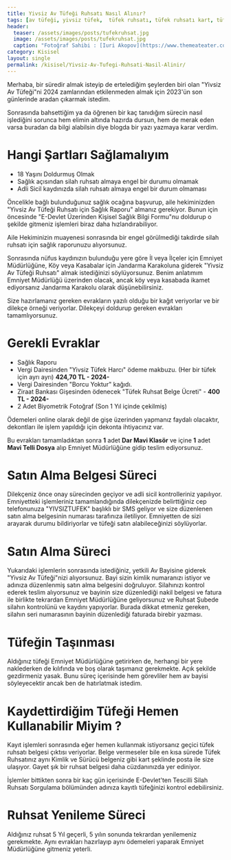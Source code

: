 ```yaml
---
title: Yivsiz Av Tüfeği Ruhsatı Nasıl Alınır?
tags: [av tüfeği, yivsiz tüfek,  tüfek ruhsatı, tüfek ruhsatı kart, tüfek ruhsat ücreti, kimler av tüfeği alabilir, av tüfeği almak, otomatik av tüfeği]
header:
  teaser: /assets/images/posts/tufekruhsat.jpg
  image: /assets/images/posts/tufekruhsat.jpg
  caption: "Fotoğraf Sahibi : [Iuri Akopov](https://www.themeateater.com/gear/general/best-semi-auto-hunting-rifles)"
category: Kisisel
layout: single
permalink: /kisisel/Yivsiz-Av-Tufegi-Ruhsati-Nasil-Alinir/
---
```


Merhaba, bir süredir almak isteyip de ertelediğim şeylerden biri olan "Yivsiz Av Tüfeği"ni 2024 zamlarından etkilenmeden almak için 2023'ün son günlerinde aradan çıkarmak istedim.

Sonrasında bahsettiğim ya da öğrenen bir kaç tanıdığım sürecin nasıl işlediğini sorunca hem elimin altında hazırda dursun, hem de merak eden varsa buradan da bilgi alabilsin diye blogda bir yazı yazmaya karar verdim.

# Hangi Şartları Sağlamalıyım

- 18 Yaşını Doldurmuş Olmak
- Sağlık açısından silah ruhsatı almaya engel bir durumu olmamak
- Adli Sicil kaydınızda silah ruhsatı almaya engel bir durum olmaması

Öncelikle bağlı bulunduğunuz sağlık ocağına başvurup, aile hekiminizden "Yivsiz Av Tüfeği Ruhsatı için Sağlık Raporu" almanız gerekiyor. Bunun için öncesinde "E-Devlet Üzerinden Kişisel Sağlık Bilgi Formu"nu doldurup o şekilde gitmeniz işlemleri biraz daha hızlandırabiliyor.

Aile Hekiminizin muayenesi sonrasında bir engel görülmediği takdirde silah ruhsatı için sağlık raporunuzu alıyorsunuz.

Sonrasında nüfus kaydınızın bulunduğu yere göre İl veya İlçeler için Emniyet Müdürlüğüne, Köy veya Kasabalar için Jandarma Karakoluna giderek "Yivsiz Av Tüfeği Ruhsatı" almak istediğinizi söylüyorsunuz. Benim anlatımım Emniyet Müdürlüğü üzerinden olacak, ancak köy veya kasabada ikamet ediyorsanız Jandarma Karakolu olarak düşünebilirsiniz.

Size hazırlamanız gereken evrakların yazılı olduğu bir kağıt veriyorlar ve bir dilekçe örneği veriyorlar.
Dilekçeyi doldurup gereken evrakları tamamlıyorsunuz.

# Gerekli Evraklar

- Sağlık Raporu
- Vergi Dairesinden "Yivsiz Tüfek Harcı" ödeme makbuzu. (Her bir tüfek için ayrı ayrı) **424,70 TL - 2024-**
- Vergi Dairesinden "Borcu Yoktur" kağıdı.
- Ziraat Bankası Gişesinden ödenecek "Tüfek Ruhsat Belge Ücreti" - **400 TL - 2024-**
- 2 Adet Biyometrik Fotoğraf (Son 1 Yıl içinde çekilmiş)

Ödemeleri online olarak değil de gişe üzerinden yapmanız faydalı olacaktır, dekontları ile işlem yapıldığı için dekonta ihtiyacınız var.

Bu evrakları tamamladıktan sonra **1** adet **Dar Mavi Klasör** ve içine **1** adet **Mavi Telli Dosya** alıp Emniyet Müdürlüğüne gidip teslim ediyorsunuz.

# Satın Alma Belgesi Süreci

Dilekçeniz önce onay sürecinden geçiyor ve adli sicil kontrolleriniz yapılıyor. Emniyetteki işlemleriniz tamamlandığında dilekçenizde belirttiğiniz cep telefonunuza "YIVSIZTUFEK" başlıklı bir SMS geliyor ve size düzenlenen satın alma belgesinin numarası tarafınıza iletiliyor. Emniyetten de sizi arayarak durumu bildiriyorlar ve tüfeği satın alabileceğinizi söylüyorlar.

# Satın Alma Süreci

Yukarıdaki işlemlerin sonrasında istediğiniz, yetkili Av Bayisine giderek "Yivsiz Av Tüfeği"nizi alıyorsunuz.
Bayi sizin kimlik numaranızı istiyor ve adınıza düzenlenmiş satın alma belgesini doğruluyor. Silahınızı kontrol ederek teslim alıyorsunuz ve bayinin size düzenlediği nakil belgesi ve fatura ile birlikte tekrardan Emniyet Müdürlüğüne geliyorsunuz ve Ruhsat Şubede silahın kontrolünü ve kaydını yapıyorlar. Burada dikkat etmeniz gereken, silahın seri numarasının bayinin düzenlediği faturada birebir yazması.

# Tüfeğin Taşınması

Aldığınız tüfeği Emniyet Müdürlüğüne getirirken de, herhangi bir yere naklederken de kılıfında ve boş olarak taşımanız gerekmekte. Açık şekilde gezdirmeniz yasak. Bunu süreç içerisinde hem görevliler hem av bayisi söyleyecektir ancak ben de hatırlatmak istedim.

# Kaydettirdiğim Tüfeği Hemen Kullanabilir Miyim ?

Kayıt işlemleri sonrasında eğer hemen kullanmak istiyorsanız geçici tüfek ruhsatı belgesi çıktısı veriyorlar. Belge vermeseler bile en kısa sürede Tüfek Ruhsatınız aynı Kimlik ve Sürücü belgeniz gibi kart şeklinde posta ile size ulaşıyor. Gayet şık bir ruhsat belgesi daha cüzdanınızda yer ediniyor.

İşlemler bittikten sonra bir kaç gün içerisinde E-Devlet'ten Tescilli Silah Ruhsatı Sorgulama bölümünden adınıza kayıtlı tüfeğinizi kontrol edebilirsiniz.

# Ruhsat Yenileme Süreci

Aldığınız ruhsat 5 Yıl geçerli, 5 yılın sonunda tekrardan yenilemeniz gerekmekte. Aynı evrakları hazırlayıp aynı ödemeleri yaparak Emniyet Müdürlüğüne gitmeniz yeterli.
